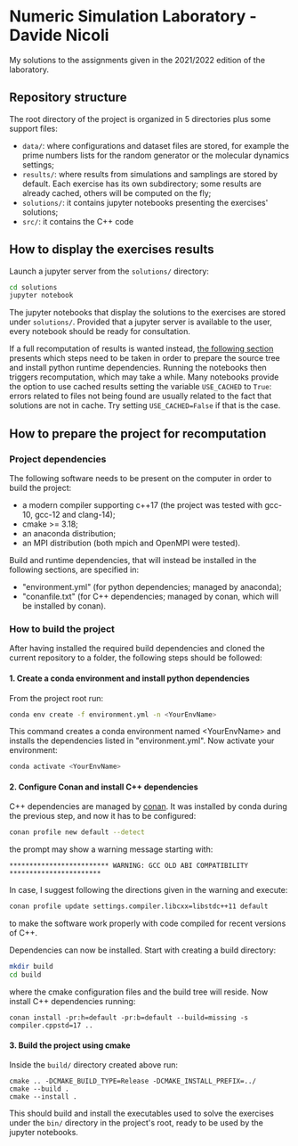 # Numeric Simulation Laboratory - Davide Nicoli
My solutions to the assignments given in the 2021/2022 edition of the laboratory.

## Repository structure
The root directory of the project is organized in 5 directories plus some support files:

- `data/`: where configurations and dataset files are stored, for example the prime numbers lists for the random generator or the molecular dynamics settings;
- `results/`: where results from simulations and samplings are stored by default. Each exercise has its own subdirectory; some results are already cached, others will be computed on the fly;
- `solutions/`: it contains jupyter notebooks presenting the exercises' solutions;
- `src/`: it contains the C++ code 

## How to display the exercises results
Launch a jupyter server from the `solutions/` directory:
```bash
cd solutions
jupyter notebook
```

The jupyter notebooks that display the solutions to the exercises are stored under `solutions/`. Provided that a jupyter server is available to the user, every notebook should be ready for consultation.

If a full recomputation of results is wanted instead, [the following section](#how-to-prepare-the-project-for-recomputation) presents which steps need to be taken in order to prepare the source tree and install python runtime dependencies.
Running the notebooks then triggers recomputation, which may take a while.
Many notebooks provide the option to use cached results setting the variable `USE_CACHED` to `True`: errors related to files not being found are usually related to the fact that solutions are not in cache. Try setting `USE_CACHED=False` if that is the case.

## How to prepare the project for recomputation
### Project dependencies
The following software needs to be present on the computer in order to build the project:
- a modern compiler supporting c++17 (the project was tested with gcc-10, gcc-12 and clang-14);
- cmake >= 3.18;
- an anaconda distribution;
- an MPI distribution (both mpich and OpenMPI were tested).

Build and runtime dependencies, that will instead be installed in the following sections, are specified in:
- "environment.yml" (for python dependencies; managed by anaconda);
- "conanfile.txt" (for C++ dependencies; managed by conan, which will be installed by conan).


### How to build the project
After having installed the required build dependencies and cloned the current repository to a folder, the following steps should be followed:
#### 1. Create a conda environment and install python dependencies
From the project root run:
```bash
conda env create -f environment.yml -n <YourEnvName>
```
This command creates a conda environment named \<YourEnvName\> and installs the dependencies listed in "environment.yml".
Now activate your environment:
```bash
conda activate <YourEnvName>
```

#### 2. Configure Conan and install C++ dependencies
C++ dependencies are managed by [conan](https://conan.io).
It was installed by conda during the previous step, and now it has to be configured:
```bash
conan profile new default --detect
```
the prompt may show a warning message starting with:
```
************************* WARNING: GCC OLD ABI COMPATIBILITY ***********************
```
In case, I suggest following the directions given in the warning and execute:
```bash
conan profile update settings.compiler.libcxx=libstdc++11 default
```
to make the software work properly with code compiled for recent versions of C++.

Dependencies can now be installed.
Start with creating a build directory:
```bash
mkdir build
cd build
```
where the cmake configuration files and the build tree will reside.
Now install C++ dependencies running:
```
conan install -pr:h=default -pr:b=default --build=missing -s compiler.cppstd=17 ..
```

#### 3. Build the project using cmake
Inside the `build/` directory created above run:
```
cmake .. -DCMAKE_BUILD_TYPE=Release -DCMAKE_INSTALL_PREFIX=../
cmake --build .
cmake --install .
```
This should build and install the executables used to solve the exercises under the `bin/` directory in the project's root, ready to be used by the jupyter notebooks.

